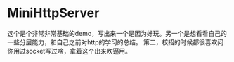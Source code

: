 # MiniHttpServer
这个是个非常非常基础的demo，写出来一个是因为好玩。另一个是想看看自己的一些分层能力，和自己之前对http的学习的总结。 第二，校招的时候都很喜欢问你用过socket写过啥，拿着这个出来吹逼用。
